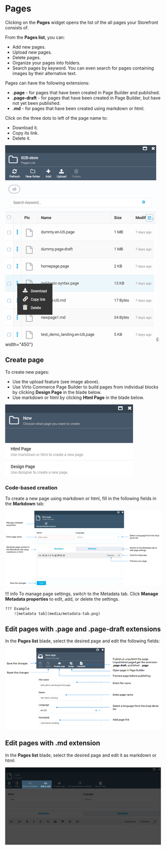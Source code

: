 # Pages

Clicking on the **Pages** widget opens the list of the all pages your Storefront consists of. 

From the **Pages list**, you can:

* Add new pages.
* Upload new pages.
* Delete pages.
* Organize your pages into folders.
* Search pages by keyword. You can even search for pages containing images by their alternative text.

Pages can have the following extensions:

* **.page** - for pages that have been created in Page Builder and published.
* **.page-draft** - for pages that have been created in Page Builder, but have not yet been published.
* **.md** - for pages that have been created using markdown or html.

Click on the three dots to left of the page name to:

* Download it.
* Copy its link.
* Delete it.

![pages list](media/pages-list.png){: width="450"}

## Create page

To create new pages:

* Use the upload feature (see image above).
* Use Virto Commerce Page Builder to build pages from individual blocks by clicking **Design Page** in the blade below. <!-- ADD LINK TO PAGE BUILDER GUIDE -->
* Use markdown or html by clicking **Html Page** in the blade below.

![designer or html](media/designer-or-html.png)

### Code-based creation

To create a new page using markdown or html, fill in the following fields in the **Markdown** tab: 

![markdown](media/new-md-page.png)

!!! info
    To manage page settings, switch to the Metadata tab. Click **Manage Metadata properties** to edit, add, or delete the settings.

    ??? Example
        ![metadata tab](media/metadata-tab.png)

## Edit pages with .page and .page-draft extensions

In the **Pages list** blade, select the desired page and edit the following fields:

![Edit page](media/edit-page.png)

## Edit pages with .md extension

In the **Pages list** blade, select the desired page and edit it as markdown or html:

![edit md page](media/edit-md-page.png)